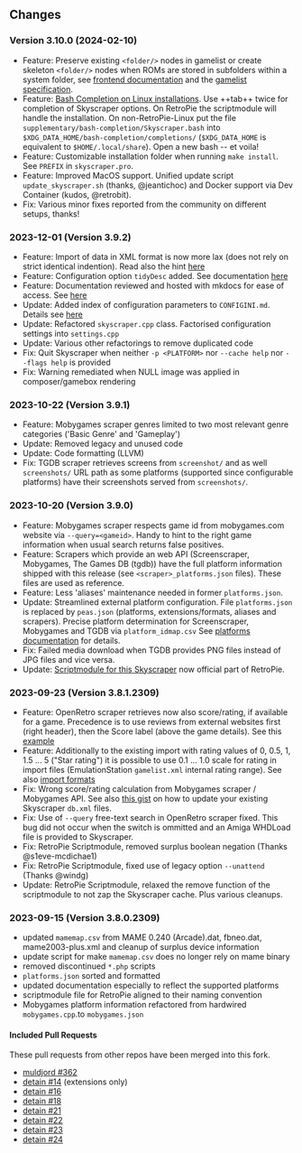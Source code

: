 ## Changes

### Version 3.10.0 (2024-02-10)

-   Feature: Preserve existing `<folder/>` nodes in gamelist or create skeleton
    `<folder/>` nodes when ROMs are stored in subfolders within a system folder,
    see [frontend documentation](FRONTENDS.md#metadata-preservation) and the [gamelist
    specification](https://github.com/RetroPie/EmulationStation/blob/master/GAMELISTS.md#folder).
-   Feature: [Bash Completion on Linux
    installations](CLIHELP.md#programmable-completion). Use ++tab++ twice for
    completion of Skyscraper options. On RetroPie the scriptmodule will handle
    the installation. On non-RetroPie-Linux put the file
    `supplementary/bash-completion/Skyscraper.bash` into
    `$XDG_DATA_HOME/bash-completion/completions/` (`$XDG_DATA_HOME` is
    equivalent to `$HOME/.local/share`). Open a new bash -- et voila!
-   Feature: Customizable installation folder when running `make install`. See
    `PREFIX` in `skyscraper.pro`.
-   Feature: Improved MacOS support. Unified update script
    `update_skyscraper.sh` (thanks, @jeantichoc) and Docker support via Dev
    Container (kudos, @retrobit).
-   Fix: Various minor fixes reported from the community on different setups,
    thanks!

### 2023-12-01 (Version 3.9.2)

-   Feature: Import of data in XML format is now more lax (does not rely on
    strict identical indention). Read also the hint
    [here](IMPORT.md#textual-data-definitions-file)
-   Feature: Configuration option `tidyDesc` added. See documentation
    [here](CONFIGINI.md#tidydesc)
-   Feature: Documentation reviewed and hosted with mkdocs for ease of access.
    See [here](https://gemba.github.io/skyscraper)
-   Update: Added index of configuration parameters to `CONFIGINI.md`. Details
    see [here](CONFIGINI.md#index-of-options-with-applicable-sections)
-   Update: Refactored `skyscraper.cpp` class. Factorised configuration settings
    into `settings.cpp`
-   Update: Various other refactorings to remove duplicated code
-   Fix: Quit Skyscraper when neither `-p <PLATFORM>` nor `--cache help` nor
    `--flags help` is provided
-   Fix: Warning remediated when NULL image was applied in composer/gamebox
    rendering

### 2023-10-22 (Version 3.9.1)

-   Feature: Mobygames scraper genres limited to two most relevant genre
    categories ('Basic Genre' and 'Gameplay')
-   Update: Removed legacy and unused code
-   Update: Code formatting (LLVM)
-   Fix: TGDB scraper retrieves screens from `screenshot/` and as well
    `screenshots/` URL path as some platforms (supported since configurable
    platforms) have their screenshots served from `screenshots/`.

### 2023-10-20 (Version 3.9.0)

-   Feature: Mobygames scraper respects game id from mobygames.com website via
    `--query=<gameid>`. Handy to hint to the right game information when usual
    search returns false positives.
-   Feature: Scrapers which provide an web API (Screenscraper, Mobygames, The
    Games DB (tgdb)) have the full platform information shipped with this release
    (see `<scraper>_platforms.json` files). These files are used as reference.
-   Feature: Less 'aliases' maintenance needed in former `platforms.json`.
-   Update: Streamlined external platform configuration. File `platforms.json` is
    replaced by `peas.json` (platforms, extensions/formats, aliases and scrapers).
    Precise platform determination for Screenscraper, Mobygames and TGDB via
    `platform_idmap.csv` See [platforms documentation](PLATFORMS.md) for
    details.
-   Fix: Failed media download when TGDB provides PNG files instead of JPG files
    and vice versa.
-   Update: [Scriptmodule for this Skyscraper](https://github.com/RetroPie/RetroPie-Setup/blob/master/scriptmodules/supplementary/skyscraper.sh) now official part of RetroPie.

### 2023-09-23 (Version 3.8.1.2309)

-   Feature: OpenRetro scraper retrieves now also score/rating, if available for a
    game. Precedence is to use reviews from external websites first (right
    header), then the Score label (above the game details). See this
    [example](https://openretro.org/amiga/shadow-of-the-beast)
-   Feature: Additionally to the existing import with rating values of 0, 0.5, 1,
    1.5 ... 5 ("Star rating") it is possible to use 0.1 ... 1.0 scale for rating
    in import files (EmulationStation `gamelist.xml` internal rating range). See
    also [import formats](IMPORT.md#resource-formats)
-   Fix: Wrong score/rating calculation from Mobygames scraper / Mobygames API.
    See also [this
    gist](https://gist.github.com/Gemba/13f0accddcecd68a356721ebac020d76) on how
    to update your existing Skyscraper `db.xml` files.
-   Fix: Use of `--query` free-text search in OpenRetro scraper fixed. This bug
    did not occur when the switch is ommitted and an Amiga WHDLoad file is provided
    to Skyscraper.
-   Fix: RetroPie Scriptmodule, removed surplus boolean negation (Thanks
    @s1eve-mcdichae1)
-   Fix: RetroPie Scriptmodule, fixed use of legacy option `--unattend` (Thanks
    @windg)
-   Update: RetroPie Scriptmodule, relaxed the remove function of the scriptmodule
    to not zap the Skyscraper cache. Plus various cleanups.

### 2023-09-15 (Version 3.8.0.2309)

-   updated `mamemap.csv` from MAME 0.240 (Arcade).dat, fbneo.dat,
    mame2003-plus.xml and cleanup of surplus device information
-   update script for make `mamemap.csv` does no longer rely on mame binary
-   removed discontinued `*.php` scripts
-   `platforms.json` sorted and formatted
-   updated documentation especially to reflect the supported platforms
-   scriptmodule file for RetroPie aligned to their naming convention
-   Mobygames platform information refactored from hardwired `mobygames.cpp`.to
    `mobygames.json`

#### Included Pull Requests

These pull requests from other repos have been merged into this fork.

-   [muldjord #362](https://github.com/muldjord/skyscraper/pull/362)
-   [detain #14](https://github.com/detain/skyscraper/pull/14) (extensions only)
-   [detain #16](https://github.com/detain/skyscraper/pull/16)
-   [detain #18](https://github.com/detain/skyscraper/pull/18)
-   [detain #21](https://github.com/detain/skyscraper/pull/21)
-   [detain #22](https://github.com/detain/skyscraper/pull/22)
-   [detain #23](https://github.com/detain/skyscraper/pull/23)
-   [detain #24](https://github.com/detain/skyscraper/pull/24)
